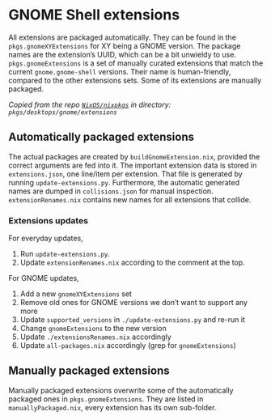 # GNOME Shell extensions

All extensions are packaged automatically. They can be found in the `pkgs.gnomeXYExtensions` for XY being a GNOME version. The package names are the extension’s UUID, which can be a bit unwieldy to use. `pkgs.gnomeExtensions` is a set of manually curated extensions that match the current `gnome.gnome-shell` versions. Their name is human-friendly, compared to the other extensions sets. Some of its extensions are manually packaged.


*Copied from the repo [`NixOS/nixpkgs`](https://github.com/NixOS/nixpkgs/blob/nixos-unstable/pkgs/desktops/gnome/extensions/README.md) in directory: `pkgs/desktops/gnome/extensions`*

## Automatically packaged extensions

The actual packages are created by `buildGnomeExtension.nix`, provided the correct arguments are fed into it. The important extension data is stored in `extensions.json`, one line/item per extension. That file is generated by running `update-extensions.py`. Furthermore, the automatic generated names are dumped in `collisions.json` for manual inspection. `extensionRenames.nix` contains new names for all extensions that collide.

### Extensions updates

For everyday updates,

1. Run `update-extensions.py`.
2. Update `extensionRenames.nix` according to the comment at the top.

For GNOME updates,

1. Add a new `gnomeXYExtensions` set
2. Remove old ones for GNOME versions we don’t want to support any more
3. Update `supported_versions` in `./update-extensions.py` and re-run it
4. Change `gnomeExtensions` to the new version
5. Update `./extensionsRenames.nix` accordingly
6. Update `all-packages.nix` accordingly (grep for `gnomeExtensions`)

## Manually packaged extensions

Manually packaged extensions overwrite some of the automatically packaged ones in `pkgs.gnomeExtensions`. They are listed in `manuallyPackaged.nix`, every extension has its own sub-folder.

